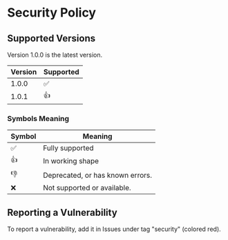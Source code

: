 # Security Policy

## Supported Versions

Version 1.0.0 is the latest version.

| Version | Supported                  |
| ------- | -------------------------- |
| 1.0.0   | :white_check_mark:         |
| 1.0.1   | :thumbsup:                        |

### Symbols Meaning
| Symbol             | Meaning                          |
| ------------------ | -------------------------------- |
| :white_check_mark: | Fully supported                  |
| :thumbsup:         | In working shape                 |
| :thumbsdown:       | Deprecated, or has known errors. |
| :x:                | Not supported or available.      |

## Reporting a Vulnerability

To report a vulnerability, add it in Issues under tag "security" (colored red).
